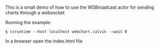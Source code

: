 This is a small demo of how to use the WSBroadcast actor for sending charts through a websocket

Running the example:

    § csruntime --host localhost webchart.calvin --wait 0

In a browser open the index.html file
